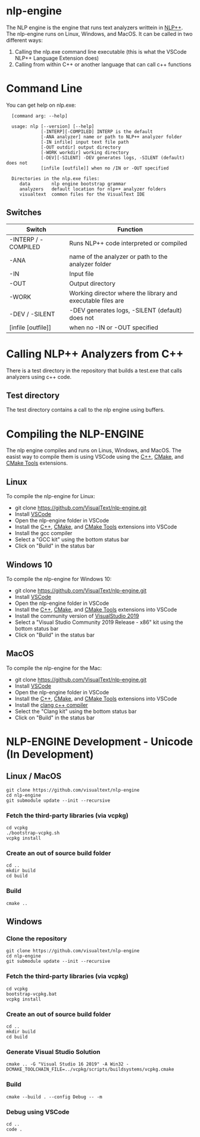 # nlp-engine

The NLP engine is the engine that runs text analyzers writtein in [NLP++](http://visualtext.org). The nlp-engine runs on Linux, Windows, and MacOS. It can be called in two different ways:

1. Calling the nlp.exe command line executable (this is what the VSCode NLP++ Language Extension does)
1. Calling from within C++ or another language that can call c++ functions

# Command Line

You can get help on nlp.exe:

      [command arg: --help]

      usage: nlp [--version] [--help]
                 [-INTERP][-COMPILED] INTERP is the default
                 [-ANA analyzer] name or path to NLP++ analyzer folder
                 [-IN infile] input text file path
                 [-OUT outdir] output directory
                 [-WORK workdir] working directory
                 [-DEV][-SILENT] -DEV generates logs, -SILENT (default) does not
                 [infile [outfile]] when no /IN or -OUT specified

      Directories in the nlp.exe files:
         data        nlp engine bootstrap grammar
         analyzers   default location for nlp++ analyzer folders
         visualtext  common files for the VisualText IDE

## Switches

Switch | Function
------------ | -------------
-INTERP / -COMPILED | Runs NLP++ code interpreted or compiled
-ANA | name of the analyzer or path to the analyzer folder
-IN | Input file
-OUT | Output directory
-WORK | Working director where the library and executable files are
-DEV / -SILENT | -DEV generates logs, -SILENT (default) does not
[infile [outfile]] | when no -IN or -OUT specified

# Calling NLP++ Analyzers from C++

There is a test directory in the repository that builds a test.exe that calls analyzers using c++ code.

## Test directory
The test directory contains a call to the nlp engine using buffers.

# Compiling the NLP-ENGINE

The nlp engine compiles and runs on Linus, Windows, and MacOS. The easist way to compile them is using VSCode using the [C++](https://marketplace.visualstudio.com/items?itemName=ms-vscode.cpptools), [CMake](https://marketplace.visualstudio.com/items?itemName=twxs.cmake), and [CMake Tools](https://marketplace.visualstudio.com/items?itemName=ms-vscode.cmake-tools) extensions.

## Linux

To compile the nlp-engine for Linux:

* git clone https://github.com/VisualText/nlp-engine.git
* Install [VSCode](https://code.visualstudio.com/download)
* Open the nlp-engine folder in VSCode
* Install the [C++](https://marketplace.visualstudio.com/items?itemName=ms-vscode.cpptools), [CMake](https://marketplace.visualstudio.com/items?itemName=twxs.cmake), and [CMake Tools](https://marketplace.visualstudio.com/items?itemName=ms-vscode.cmake-tools) extensions into VSCode
* Install the gcc compiler
* Select a "GCC kit" using the bottom status bar
* Click on "Build" in the status bar

## Windows 10

To compile the nlp-engine for Windows 10:

* git clone https://github.com/VisualText/nlp-engine.git
* Install [VSCode](https://code.visualstudio.com/download)
* Open the nlp-engine folder in VSCode
* Install the [C++](https://marketplace.visualstudio.com/items?itemName=ms-vscode.cpptools), [CMake](https://marketplace.visualstudio.com/items?itemName=twxs.cmake), and [CMake Tools](https://marketplace.visualstudio.com/items?itemName=ms-vscode.cmake-tools) extensions into VSCode
* Install the community version of [VisualStudio 2019](https://visualstudio.microsoft.com/downloads/)
* Select a "Visual Studio Community 2019 Release - x86" kit using the bottom status bar
* Click on "Build" in the status bar

## MacOS

To compile the nlp-engine for the Mac:

* git clone https://github.com/VisualText/nlp-engine.git
* Install [VSCode](https://code.visualstudio.com/download)
* Open the nlp-engine folder in VSCode
* Install the [C++](https://marketplace.visualstudio.com/items?itemName=ms-vscode.cpptools), [CMake](https://marketplace.visualstudio.com/items?itemName=twxs.cmake), and [CMake Tools](https://marketplace.visualstudio.com/items?itemName=ms-vscode.cmake-tools) extensions into VSCode
* Install the [clang c++ compiler](https://clang.llvm.org/get_started.html)
* Select the "Clang kit" using the bottom status bar
* Click on "Build" in the status bar

# NLP-ENGINE Development - Unicode (In Development)

## Linux / MacOS
```
git clone https://github.com/visualtext/nlp-engine
cd nlp-engine
git submodule update --init --recursive
```

### Fetch the third-party libraries (via vcpkg)
```
cd vcpkg
./bootstrap-vcpkg.sh
vcpkg install
```

### Create an out of source build folder
```
cd ..
mkdir build
cd build
```

### Build
```
cmake ..
```

## Windows

### Clone the repository
```
git clone https://github.com/visualtext/nlp-engine
cd nlp-engine
git submodule update --init --recursive
```

### Fetch the third-party libraries (via vcpkg)
```
cd vcpkg
bootstrap-vcpkg.bat
vcpkg install
```

### Create an out of source build folder
```
cd ..
mkdir build
cd build
```

### Generate Visual Studio Solution
```
cmake .. -G "Visual Studio 16 2019" -A Win32 -DCMAKE_TOOLCHAIN_FILE=../vcpkg/scripts/buildsystems/vcpkg.cmake
```

### Build
```
cmake --build . --config Debug -- -m
```

### Debug using VSCode
```
cd ..
code .
```
